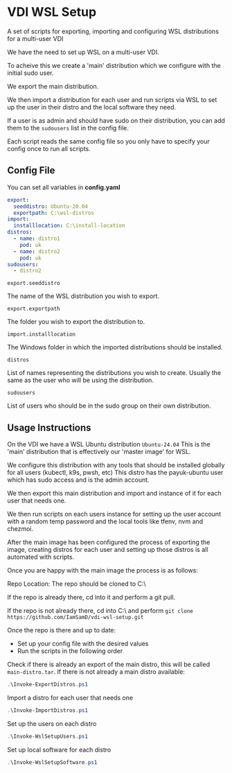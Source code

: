 # VDI WSL Setup

A set of scripts for exporting, importing and configuring WSL distributions for a multi-user VDI

We have the need to set up WSL on a multi-user VDI. 

To acheive this we create a 'main' distribution which we configure with the initial sudo user.

We export the main distribution. 

We then import a distribution for each user and run scripts via WSL to set up the user in their distro and the local software they need. 

If a user is as admin and should have sudo on their distribution, you can add them to the `sudousers` list in the config file. 

Each script reads the same config file so you only have to specify your config once to run all scripts. 

## Config File

You can set all variables in **config.yaml**

``` yaml
export:
  seeddistro: Ubuntu-20.04
  exportpath: C:\wsl-distros
import:
  installlocation: C:\install-location
distros:
  - name: distro1
    pod: uk
  - name: distro2
    pod: uk
sudousers:
  - distro2
```

`export.seeddistro`

The name of the WSL distribution you wish to export.

`export.exportpath`

The folder you wish to export the distribution to.

`import.installlocation`

The Windows folder in which the imported distributions should be installed.

`distros`

List of names representing the distributions you wish to create.
Usually the same as the user who will be using the distribution.

`sudousers`

List of users who should be in the sudo group on their own distribution.

## Usage Instructions

On the VDI we have a WSL Ubuntu distribution `Ubuntu-24.04`
This is the 'main' distribution that is effectively our 'master image' for WSL.

We configure this distribution with any tools that should be installed globally for all users (kubectl, k9s, pwsh, etc)
This distro has the payuk-ubuntu user which has sudo access and is the admin account. 

We then export this main distribution and import and instance of it for each user that needs one.

We then run scripts on each users instance for setting up the user account with a random temp password and the local tools like tfenv, nvm and chezmoi. 

After the main image has been configured the process of exporting the image, creating distros for each user and setting up those distros is all automated with scripts. 

Once you are happy with the main image the process is as follows:

Repo Location:
The repo should be cloned to C:\

If the repo is already there, cd into it and perform a git pull.

If the repo is not already there, cd into C:\ and perform `git clone https://github.com/IamSamD/vdi-wsl-setup.git`

Once the repo is there and up to date:

- Set up your config file with the desired values
- Run the scripts in the following order

Check if there is already an export of the main distro, this will be called `main-distro.tar`.  If there is not already a main distro available:
``` powershell
.\Invoke-ExportDistros.ps1
```

Import a distro for each user that needs one
``` powershell
.\Invoke-ImportDistros.ps1
```

Set up the users on each distro
``` powershell
.\Invoke-WslSetupUsers.ps1
```

Set up local software for each distro
``` powershell
.\Invoke-WslSetupSoftware.ps1
```